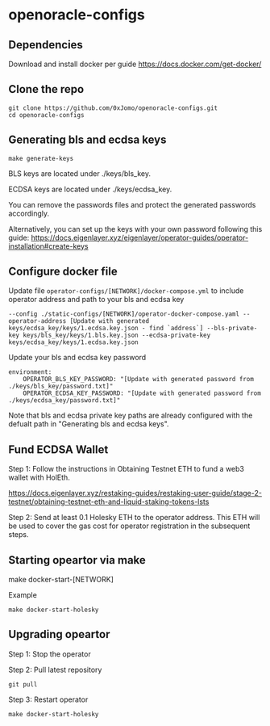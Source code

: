# openoracle-configs

## Dependencies
Download and install docker per guide https://docs.docker.com/get-docker/

## Clone the repo
```
git clone https://github.com/0xJomo/openoracle-configs.git
cd openoracle-configs
```

## Generating bls and ecdsa keys

```
make generate-keys
```

BLS keys are located under ./keys/bls_key.

ECDSA keys are located under ./keys/ecdsa_key.

You can remove the passwords files and protect the generated passwords accordingly.

Alternatively, you can set up the keys with your own password following this guide: https://docs.eigenlayer.xyz/eigenlayer/operator-guides/operator-installation#create-keys


## Configure docker file
Update file `operator-configs/[NETWORK]/docker-compose.yml` to include operator address and path to your bls and ecdsa key 

```
--config ./static-configs/[NETWORK]/operator-docker-compose.yaml --operator-address [Update with generated keys/ecdsa_key/keys/1.ecdsa.key.json - find `address`] --bls-private-key keys/bls_key/keys/1.bls.key.json --ecdsa-private-key keys/ecdsa_key/keys/1.ecdsa.key.json
```

Update your bls and ecdsa key password 

```
environment:
    OPERATOR_BLS_KEY_PASSWORD: "[Update with generated password from ./keys/bls_key/password.txt]"
    OPERATOR_ECDSA_KEY_PASSWORD: "[Update with generated password from ./keys/ecdsa_key/password.txt]"
```

Note that bls and ecdsa private key paths are already configured with the defualt path in "Generating bls and ecdsa keys". 

## Fund ECDSA Wallet
Step 1: Follow the instructions in Obtaining Testnet ETH to fund a web3 wallet with HolEth.

https://docs.eigenlayer.xyz/restaking-guides/restaking-user-guide/stage-2-testnet/obtaining-testnet-eth-and-liquid-staking-tokens-lsts

Step 2: Send at least 0.1 Holesky ETH to the operator address. This ETH will be used to cover the gas cost for operator registration in the subsequent steps.


## Starting opeartor via make
make docker-start-[NETWORK]

Example
```
make docker-start-holesky
```

## Upgrading opeartor
Step 1: Stop the operator

Step 2: Pull latest repository
```
git pull
```

Step 3: Restart operator
```
make docker-start-holesky
```
